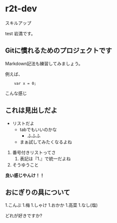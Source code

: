 # r2t-dev
スキルアップ

test 岩満です。

## Gitに慣れるためのプロジェクトです
Markdown記法も練習してみましょう。

例えば、
```
    var x = 0;
```
こんな感じ

## これは見出しだよ

- リストだよ
	- tabでもいいのかな
		- ふふふ
	- まぁ試してみたくなるよね


1. 番号付きリストってさ
	1. 表記は『1.』で統一だよね
1. そうゆうこと

**良い感じやんけ！！**


## おにぎりの具について
1.こんぶ
1.梅
1.しゃけ
1.おかか
1.高菜
1.なし(塩)

どれが好きですか?



